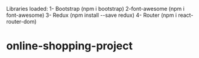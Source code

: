 Libraries loaded:
1- Bootstrap (npm i bootstrap)
2-font-awesome (npm i font-awesome)
3- Redux (npm install --save redux)
4- Router (npm i react-router-dom)
# online-shopping-project
